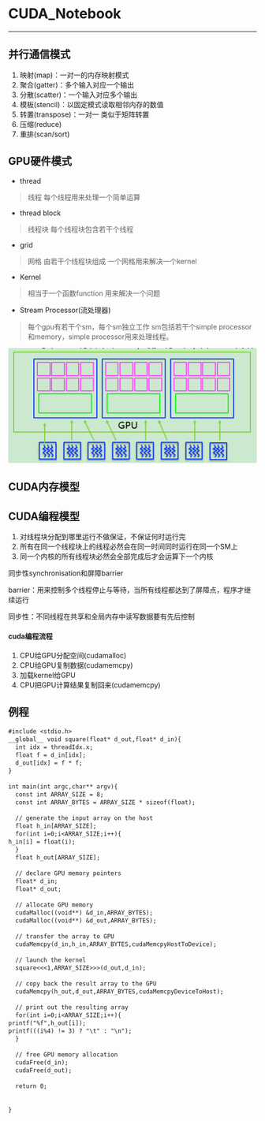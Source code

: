 # CUDA_Notebook #
****
## 并行通信模式 ##
1. 映射(map)：一对一的内存映射模式
2. 聚合(gatter)：多个输入对应一个输出
3. 分散(scatter)：一个输入对应多个输出
4. 模板(stencil)：以固定模式读取相邻内存的数值
5. 转置(transpose)：一对一 类似于矩阵转置
6. 压缩(reduce)
7. 重排(scan/sort)
## GPU硬件模式 ##
- thread
> 线程  每个线程用来处理一个简单运算

- thread block
> 线程块  每个线程块包含若干个线程

- grid
> 网格 由若干个线程块组成 一个网格用来解决一个kernel

- Kernel
> 相当于一个函数function 用来解决一个问题

- Stream Processor(流处理器)
> 每个gpu有若干个sm，每个sm独立工作  sm包括若干个simple processor和memory，simple processor用来处理线程。

![GPU模型](https://github.com/zhuangzhuangsun/CUDA/blob/master/gpu.jpg)
## CUDA内存模型 ##
## CUDA编程模型 ##
1. 对线程块分配到哪里运行不做保证，不保证何时运行完
2. 所有在同一个线程块上的线程必然会在同一时间同时运行在同一个SM上
3. 同一个内核的所有线程块必然会全部完成后才会运算下一个内核

同步性synchronisation和屏障barrier

barrier：用来控制多个线程停止与等待，当所有线程都达到了屏障点，程序才继续运行


同步性：不同线程在共享和全局内存中读写数据要有先后控制

#### cuda编程流程 ####
1. CPU给GPU分配空间(cudamalloc)
2. CPU给GPU复制数据(cudamemcpy)
3. 加载kernel给GPU
4. CPU把GPU计算结果复制回来(cudamemcpy)
## 例程 ##
    #include <stdio.h>
    __global__ void square(float* d_out,float* d_in){
      int idx = threadIdx.x;
      float f = d_in[idx];
      d_out[idx] = f * f;
    }
    
    int main(int argc,char** argv){
      const int ARRAY_SIZE = 8;
      const int ARRAY_BYTES = ARRAY_SIZE * sizeof(float);
    
      // generate the input array on the host
      float h_in[ARRAY_SIZE];
      for(int i=0;i<ARRAY_SIZE;i++){
    h_in[i] = float(i);
      }
      float h_out[ARRAY_SIZE];
    
      // declare GPU memory pointers
      float* d_in;
      float* d_out;
    
      // allocate GPU memory
      cudaMalloc((void**) &d_in,ARRAY_BYTES);
      cudaMalloc((void**) &d_out,ARRAY_BYTES);
    
      // transfer the array to GPU
      cudaMemcpy(d_in,h_in,ARRAY_BYTES,cudaMemcpyHostToDevice);
    
      // launch the kernel
      square<<<1,ARRAY_SIZE>>>(d_out,d_in);
    
      // copy back the result array to the GPU
      cudaMemcpy(h_out,d_out,ARRAY_BYTES,cudaMemcpyDeviceToHost);
    
      // print out the resulting array
      for(int i=0;i<ARRAY_SIZE;i++){
    printf("%f",h_out[i]);
    printf(((i%4) != 3) ? "\t" : "\n");
      }
    
      // free GPU memory allocation
      cudaFree(d_in);
      cudaFree(d_out);
    
      return 0;
    
    
    }

